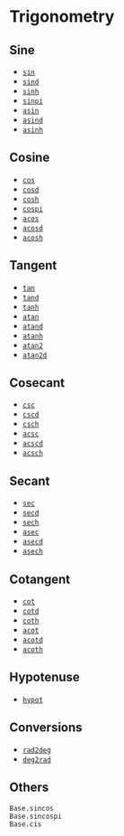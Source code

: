 # Trigonometry

## Sine
- [`sin`](@ref)
- [`sind`](@ref)
- [`sinh`](@ref)
- [`sinpi`](@ref)
- [`asin`](@ref)
- [`asind`](@ref)
- [`asinh`](@ref)

## Cosine
- [`cos`](@ref)
- [`cosd`](@ref)
- [`cosh`](@ref)
- [`cospi`](@ref)
- [`acos`](@ref)
- [`acosd`](@ref)
- [`acosh`](@ref)

## Tangent
- [`tan`](@ref)
- [`tand`](@ref)
- [`tanh`](@ref)
- [`atan`](@ref)
- [`atand`](@ref)
- [`atanh`](@ref)
- [`atan2`](@ref)
- [`atan2d`](@ref)

## Cosecant
- [`csc`](@ref)
- [`cscd`](@ref)
- [`csch`](@ref)
- [`acsc`](@ref)
- [`acscd`](@ref)
- [`acsch`](@ref)

## Secant
- [`sec`](@ref)
- [`secd`](@ref)
- [`sech`](@ref)
- [`asec`](@ref)
- [`asecd`](@ref)
- [`asech`](@ref)

## Cotangent
- [`cot`](@ref)
- [`cotd`](@ref)
- [`coth`](@ref)
- [`acot`](@ref)
- [`acotd`](@ref)
- [`acoth`](@ref)

## Hypotenuse
- [`hypot`](@ref)

## Conversions
- [`rad2deg`](@ref)
- [`deg2rad`](@ref)

## Others
<!-- ref workaround -->
```@docs
Base.sincos
Base.sincospi
Base.cis
```
